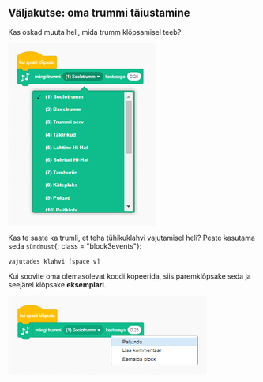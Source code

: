 ## Väljakutse: oma trummi täiustamine

Kas oskad muuta heli, mida trumm klõpsamisel teeb?

![kuvatõmmis](images/band-drum-sound.png)

Kas te saate ka trumli, et teha tühikuklahvi vajutamisel heli? Peate kasutama seda `sündmust`{: class = "block3events"}:

```blocks3
vajutades klahvi [space v]
```

Kui soovite oma olemasolevat koodi kopeerida, siis paremklõpsake seda ja seejärel klõpsake **eksemplari**.

![ekraanipilt](images/band-duplicate-code.png)